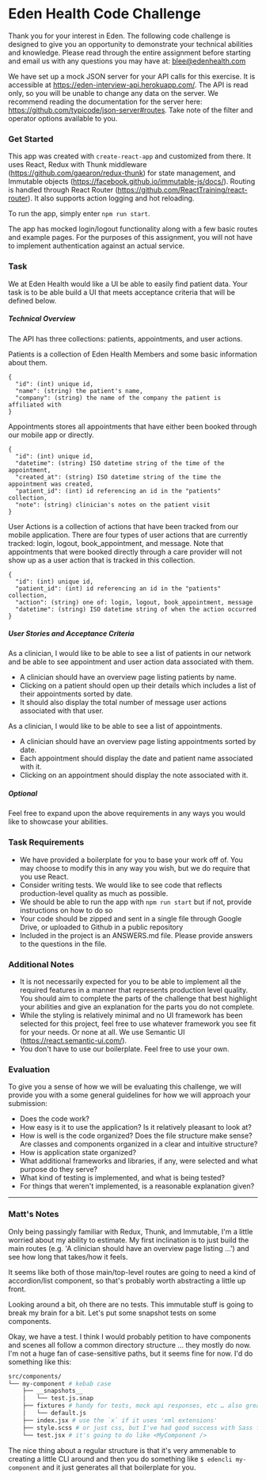 # Eden Health Code Challenge

Thank you for your interest in Eden. The following code challenge is designed to give you an opportunity to demonstrate your technical abilities and knowledge. Please read through the entire assignment before starting and email us with any questions you may have at: blee@edenhealth.com

We have set up a mock JSON server for your API calls for this exercise. It is accessible at https://eden-interview-api.herokuapp.com/. The API is read only, so you will be unable to change any data on the server. We recommend reading the documentation for the server here: https://github.com/typicode/json-server#routes. Take note of the filter and operator options available to you.

### Get Started

This app was created with `create-react-app` and customized from there. It uses React, Redux with Thunk middleware (https://github.com/gaearon/redux-thunk) for state management, and Immutable objects (https://facebook.github.io/immutable-js/docs/). Routing is handled through React Router (https://github.com/ReactTraining/react-router). It also supports action logging and hot reloading.

To run the app, simply enter `npm run start`.

The app has mocked login/logout functionality along with a few basic routes and example pages. For the purposes of this assignment, you will not have to implement authentication against an actual service.

### Task

We at Eden Health would like a UI be able to easily find patient data. Your task is to be able build a UI that meets acceptance criteria that will be defined below.

##### Technical Overview

The API has three collections: patients, appointments, and user actions.

Patients is a collection of Eden Health Members and some basic information about them.

```
{
  "id": (int) unique id,
  "name": (string) the patient's name,
  "company": (string) the name of the company the patient is affiliated with
}
```

Appointments stores all appointments that have either been booked through our mobile app or directly.

```
{
  "id": (int) unique id,
  "datetime": (string) ISO datetime string of the time of the appointment,
  "created_at": (string) ISO datetime string of the time the appointment was created,
  "patient_id": (int) id referencing an id in the "patients" collection,
  "note": (string) clinician's notes on the patient visit
}
```

User Actions is a collection of actions that have been tracked from our mobile application. There are four types of user actions that are currently tracked: login, logout, book_appointment, and message. Note that appointments that were booked directly through a care provider will not show up as a user action that is tracked in this collection.

```
{
  "id": (int) unique id,
  "patient_id": (int) id referencing an id in the "patients" collection,
  "action": (string) one of: login, logout, book_appointment, message
  "datetime": (string) ISO datetime string of when the action occurred
}
```

##### User Stories and Acceptance Criteria

As a clinician, I would like to be able to see a list of patients in our network and be able to see appointment and user action data associated with them.

* A clinician should have an overview page listing patients by name.
* Clicking on a patient should open up their details which includes a list of their appointments sorted by date.
* It should also display the total number of message user actions associated with that user.

As a clinician, I would like to be able to see a list of appointments.

* A clinician should have an overview page listing appointments sorted by date.
* Each appointment should display the date and patient name associated with it.
* Clicking on an appointment should display the note associated with it.

##### Optional

Feel free to expand upon the above requirements in any ways you would like to showcase your abilities.

### Task Requirements

* We have provided a boilerplate for you to base your work off of. You may choose to modify this in any way you wish, but we do require that you use React.
* Consider writing tests. We would like to see code that reflects production-level quality as much as possible.
* We should be able to run the app with `npm run start` but if not, provide instructions on how to do so
* Your code should be zipped and sent in a single file through Google Drive, or uploaded to Github in a public repository
* Included in the project is an ANSWERS.md file. Please provide answers to the questions in the file.

### Additional Notes

* It is not necessarily expected for you to be able to implement all the required features in a manner that represents production level quality. You should aim to complete the parts of the challenge that best highlight your abilities and give an explanation for the parts you do not complete.
* While the styling is relatively minimal and no UI framework has been selected for this project, feel free to use whatever framework you see fit for your needs. Or none at all. We use Semantic UI (https://react.semantic-ui.com/).
* You don't have to use our boilerplate. Feel free to use your own.

### Evaluation

To give you a sense of how we will be evaluating this challenge, we will provide you with a some general guidelines for how we will approach your submission:

* Does the code work?
* How easy is it to use the application? Is it relatively pleasant to look at?
* How is well is the code organized? Does the file structure make sense? Are classes and components organized in a clear and intuitive structure?
* How is application state organized?
* What additional frameworks and libraries, if any, were selected and what purpose do they serve?
* What kind of testing is implemented, and what is being tested?
* For things that weren't implemented, is a reasonable explanation given?

---

### Matt's Notes

Only being passingly familiar with Redux, Thunk, and Immutable, I'm a little worried about my ability to estimate. My first inclination is to just build the main routes (e.g. 'A clinician should have an overview page listing …') and see how long that takes/how it feels.

It seems like both of those main/top-level routes are going to need a kind of accordion/list component, so that's probably worth abstracting a little up front.

Looking around a bit, oh there are no tests. This immutable stuff is going to break my brain for a bit. Let's put some snapshot tests on some components.

Okay, we have a test. I think I would probably petition to have components and scenes all follow a common directory structure … they mostly do now. I'm not a huge fan of case-sensitive paths, but it seems fine for now. I'd do something like this:

```sh
src/components/
└── my-component # kebab case
    ├── __snapshots__
    │   └── test.js.snap
    ├── fixtures # handy for tests, mock api responses, etc … also great with Cosmos or Storybook or something similar for building a "living components/style guide"
    │   └── default.js
    ├── index.jsx # use the `x` if it uses 'xml extensions'
    ├── style.scss # or just css, but I've had good success with Sass for global variables and common mixins
    └── test.jsx # it's going to do like <MyComponent />
```

The nice thing about a regular structure is that it's very ammenable to creating a little CLI around and then you do something like `$ edencli my-component` and it just generates all that boilerplate for you.
